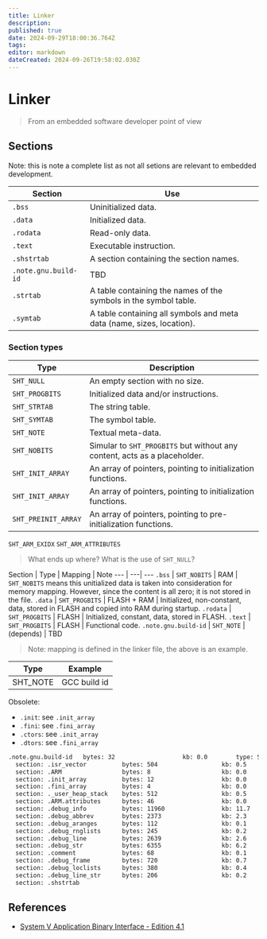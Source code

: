 ```yaml
---
title: Linker
description: 
published: true
date: 2024-09-29T18:00:36.764Z
tags: 
editor: markdown
dateCreated: 2024-09-26T19:58:02.030Z
---
```


# Linker

> From an embedded software developer point of view

## Sections

Note: this is note a complete list as not all setions are relevant to embedded development.

Section | Use
--- | ---
`.bss` | Uninitialized data.
`.data` | Initialized data.
`.rodata` | Read-only data.
`.text` | Executable instruction.
`.shstrtab` | A section containing the section names.
`.note.gnu.build-id` | TBD
`.strtab` | A table containing the names of the symbols in the symbol table.
`.symtab` | A table containing all symbols and meta data (name, sizes, location).


### Section types

Type | Description
--- | ---
`SHT_NULL` | An empty section with no size.
`SHT_PROGBITS` | Initialized data and/or instructions.
`SHT_STRTAB` | The string table.
`SHT_SYMTAB` | The symbol table.
`SHT_NOTE` | Textual  meta-data.
`SHT_NOBITS` | Simular to `SHT_PROGBITS` but without any content, acts as a placeholder.
`SHT_INIT_ARRAY` | An array of pointers, pointing to initialization functions.
`SHT_INIT_ARRAY` | An array of pointers, pointing to initialization functions.
`SHT_PREINIT_ARRAY` | An array of pointers, pointing to pre-initialization functions.
`SHT_ARM_EXIDX`
`SHT_ARM_ATTRIBUTES`

> What ends up where?
> What is the use of `SHT_NULL`?



Section | Type | Mapping | Note
--- | ---| ---
`.bss` | `SHT_NOBITS` | RAM | `SHT_NOBITS` means this unitialized data is taken into consideration for memory mapping. However, since the content is all zero; it is not stored in the file.
`.data` | `SHT_PROGBITS` | FLASH + RAM | Initialized, non-constant, data, stored in FLASH and copied into RAM during startup.
`.rodata` | `SHT_PROGBITS` | FLASH | Initialized, constant, data, stored in FLASH.
`.text` | `SHT_PROGBITS` | FLASH | Functional code.
`.note.gnu.build-id` | `SHT_NOTE` | (depends) | TBD

> Note: mapping is defined in the linker file, the above is an example.

Type | Example
--- | ---
SHT_NOTE | GCC build id

Obsolete:
* `.init`: see `.init_array`
* `.fini`: see `.fini_array`
* `.ctors`: see `.init_array`
* `.dtors`: see `.fini_array`


```bash
.note.gnu.build-id   bytes: 32                   kb: 0.0        type: SHT_NOTE
  section: .isr_vector          bytes: 504                  kb: 0.5        type: SHT_PROGBITS
  section: .ARM                 bytes: 8                    kb: 0.0        type: SHT_ARM_EXIDX
  section: .init_array          bytes: 12                   kb: 0.0        type: SHT_INIT_ARRAY
  section: .fini_array          bytes: 4                    kb: 0.0        type: SHT_FINI_ARRAY
  section: ._user_heap_stack    bytes: 512                  kb: 0.5        type: SHT_NOBITS
  section: .ARM.attributes      bytes: 46                   kb: 0.0        type: SHT_ARM_ATTRIBUTES
  section: .debug_info          bytes: 11960                kb: 11.7       type: SHT_PROGBITS
  section: .debug_abbrev        bytes: 2373                 kb: 2.3        type: SHT_PROGBITS
  section: .debug_aranges       bytes: 112                  kb: 0.1        type: SHT_PROGBITS
  section: .debug_rnglists      bytes: 245                  kb: 0.2        type: SHT_PROGBITS
  section: .debug_line          bytes: 2639                 kb: 2.6        type: SHT_PROGBITS
  section: .debug_str           bytes: 6355                 kb: 6.2        type: SHT_PROGBITS
  section: .comment             bytes: 68                   kb: 0.1        type: SHT_PROGBITS
  section: .debug_frame         bytes: 720                  kb: 0.7        type: SHT_PROGBITS
  section: .debug_loclists      bytes: 380                  kb: 0.4        type: SHT_PROGBITS
  section: .debug_line_str      bytes: 206                  kb: 0.2        type: SHT_PROGBITS
  section: .shstrtab 
```

## References

* [System V Application Binary Interface - Edition 4.1](https://www.sco.com/developers/devspecs/gabi41.pdf)
